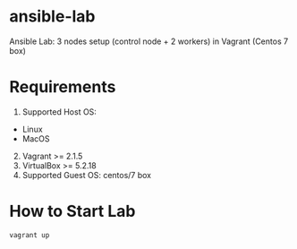 # ansible-lab
Ansible Lab: 3 nodes setup (control node + 2 workers) in Vagrant (Centos 7 box)

# Requirements

1. Supported Host OS:
  - Linux
  - MacOS
2. Vagrant >= 2.1.5
3. VirtualBox >= 5.2.18
4. Supported Guest OS: centos/7 box

# How to Start Lab

```bash
vagrant up
```
